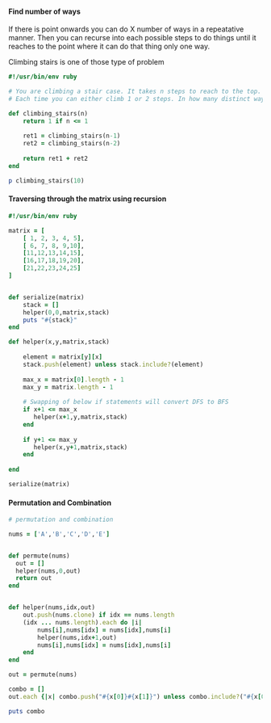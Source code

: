 #### Find number of ways 
If there is point onwards you can do X number of ways in a repeatative manner. Then you can recurse into each possible steps to do things until it reaches to the point where it can do that thing only one way.

Climbing stairs is one of those type of problem

```ruby
#!/usr/bin/env ruby

# You are climbing a stair case. It takes n steps to reach to the top.
# Each time you can either climb 1 or 2 steps. In how many distinct ways can you climb to the top?

def climbing_stairs(n)
    return 1 if n <= 1    
    
    ret1 = climbing_stairs(n-1)
    ret2 = climbing_stairs(n-2)
    
    return ret1 + ret2
end

p climbing_stairs(10)
```


#### Traversing through the matrix using recursion 

```ruby
#!/usr/bin/env ruby

matrix = [
    [ 1, 2, 3, 4, 5],
    [ 6, 7, 8, 9,10],
    [11,12,13,14,15],  
    [16,17,18,19,20],
    [21,22,23,24,25]
]


def serialize(matrix)
    stack = []
    helper(0,0,matrix,stack)
    puts "#{stack}"
end

def helper(x,y,matrix,stack)
    
    element = matrix[y][x] 
    stack.push(element) unless stack.include?(element)
    
    max_x = matrix[0].length - 1 
    max_y = matrix.length - 1
    
    # Swapping of below if statements will convert DFS to BFS
    if x+1 <= max_x
       helper(x+1,y,matrix,stack) 
    end
    
    if y+1 <= max_y
       helper(x,y+1,matrix,stack) 
    end
    
end

serialize(matrix)
```

#### Permutation and Combination 

```ruby
# permutation and combination

nums = ['A','B','C','D','E']


def permute(nums)
  out = []  
  helper(nums,0,out)  
  return out  
end


def helper(nums,idx,out)
    out.push(nums.clone) if idx == nums.length   
    (idx ... nums.length).each do |i|
        nums[i],nums[idx] = nums[idx],nums[i]
        helper(nums,idx+1,out)
        nums[i],nums[idx] = nums[idx],nums[i]
    end
end

out = permute(nums)

combo = []
out.each {|x| combo.push("#{x[0]}#{x[1]}") unless combo.include?("#{x[0]}#{x[1]}") }

puts combo

```

